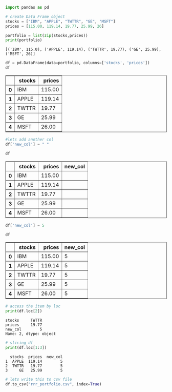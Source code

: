 

```python
import pandas as pd
```


```python
# create Data Frame object
stocks = ["IBM", "APPLE", "TWTTR", "GE", "MSFT"]
prices = [115.00, 119.14, 19.77, 25.99, 26]
```


```python
portfolio = list(zip(stocks,prices))
print(portfolio)
```

    [('IBM', 115.0), ('APPLE', 119.14), ('TWTTR', 19.77), ('GE', 25.99), ('MSFT', 26)]



```python
df = pd.DataFrame(data=portfolio, columns=['stocks', 'prices'])
df
```




<div>
<table border="1" class="dataframe">
  <thead>
    <tr style="text-align: right;">
      <th></th>
      <th>stocks</th>
      <th>prices</th>
    </tr>
  </thead>
  <tbody>
    <tr>
      <th>0</th>
      <td>IBM</td>
      <td>115.00</td>
    </tr>
    <tr>
      <th>1</th>
      <td>APPLE</td>
      <td>119.14</td>
    </tr>
    <tr>
      <th>2</th>
      <td>TWTTR</td>
      <td>19.77</td>
    </tr>
    <tr>
      <th>3</th>
      <td>GE</td>
      <td>25.99</td>
    </tr>
    <tr>
      <th>4</th>
      <td>MSFT</td>
      <td>26.00</td>
    </tr>
  </tbody>
</table>
</div>




```python
#lets add another col
df['new_col'] = " "
```


```python
df
```




<div>
<table border="1" class="dataframe">
  <thead>
    <tr style="text-align: right;">
      <th></th>
      <th>stocks</th>
      <th>prices</th>
      <th>new_col</th>
    </tr>
  </thead>
  <tbody>
    <tr>
      <th>0</th>
      <td>IBM</td>
      <td>115.00</td>
      <td></td>
    </tr>
    <tr>
      <th>1</th>
      <td>APPLE</td>
      <td>119.14</td>
      <td></td>
    </tr>
    <tr>
      <th>2</th>
      <td>TWTTR</td>
      <td>19.77</td>
      <td></td>
    </tr>
    <tr>
      <th>3</th>
      <td>GE</td>
      <td>25.99</td>
      <td></td>
    </tr>
    <tr>
      <th>4</th>
      <td>MSFT</td>
      <td>26.00</td>
      <td></td>
    </tr>
  </tbody>
</table>
</div>




```python
df['new_col'] = 5
```


```python
df
```




<div>
<table border="1" class="dataframe">
  <thead>
    <tr style="text-align: right;">
      <th></th>
      <th>stocks</th>
      <th>prices</th>
      <th>new_col</th>
    </tr>
  </thead>
  <tbody>
    <tr>
      <th>0</th>
      <td>IBM</td>
      <td>115.00</td>
      <td>5</td>
    </tr>
    <tr>
      <th>1</th>
      <td>APPLE</td>
      <td>119.14</td>
      <td>5</td>
    </tr>
    <tr>
      <th>2</th>
      <td>TWTTR</td>
      <td>19.77</td>
      <td>5</td>
    </tr>
    <tr>
      <th>3</th>
      <td>GE</td>
      <td>25.99</td>
      <td>5</td>
    </tr>
    <tr>
      <th>4</th>
      <td>MSFT</td>
      <td>26.00</td>
      <td>5</td>
    </tr>
  </tbody>
</table>
</div>




```python
# access the item by loc
print(df.loc[2])
```

    stocks     TWTTR
    prices     19.77
    new_col        5
    Name: 2, dtype: object



```python
# slicing df
print(df.loc[1:3])
```

      stocks  prices  new_col
    1  APPLE  119.14        5
    2  TWTTR   19.77        5
    3     GE   25.99        5



```python
# lets write this to csv file
df.to_csv("rrr_portfolio.csv", index=True)
```


```python

```

